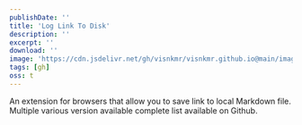 ```yaml
---
publishDate: ''
title: 'Log Link To Disk'
description: ''
excerpt: ''
download: ''
image: 'https://cdn.jsdelivr.net/gh/visnkmr/visnkmr.github.io@main/images'
tags: [gh]
oss: t
---
```


An extension for browsers that allow you to save link to local Markdown file. Multiple various version available complete list available on Github.